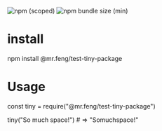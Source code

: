 ![npm (scoped)](https://img.shields.io/npm/v/@mr.feng/test-tiny-package.svg)
![npm bundle size (min)](https://img.shields.io/github/languages/code-size/shjyf/test-tiny-package.svg)

# install
npm install @mr.feng/test-tiny-package

# Usage
const tiny = require("@mr.feng/test-tiny-package")

tiny("So much space!") # => "Somuchspace!"